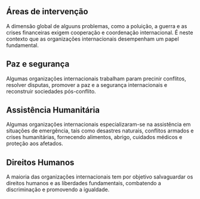 ## Áreas de intervenção
A dimensão global de alguuns problemas, como a poluição, a guerra e as crises financeiras exigem cooperação e coordenação internacional. É neste contexto que as organizações internacionais desempenham um papel fundamental.

## Paz e segurança
Algumas organizações internacionais trabalham param precinir conflitos, resolver disputas, promover a paz e a segurança internacionais e reconstruir sociedades pós-conflito.

## Assistência Humanitária
Algumas organizações internacionais especializaram-se na assistência em situações de emergência, tais como desastres naturais, conflitos armados e crises humanitárias, fornecendo alimentos, abrigo, cuidados médicos e proteção aos afetados.

## Direitos Humanos
A maioria das organizações internacionais tem por objetivo salvaguardar os direitos humanos e as liberdades fundamentais, combatendo a discriminação e promovendo a igualdade.